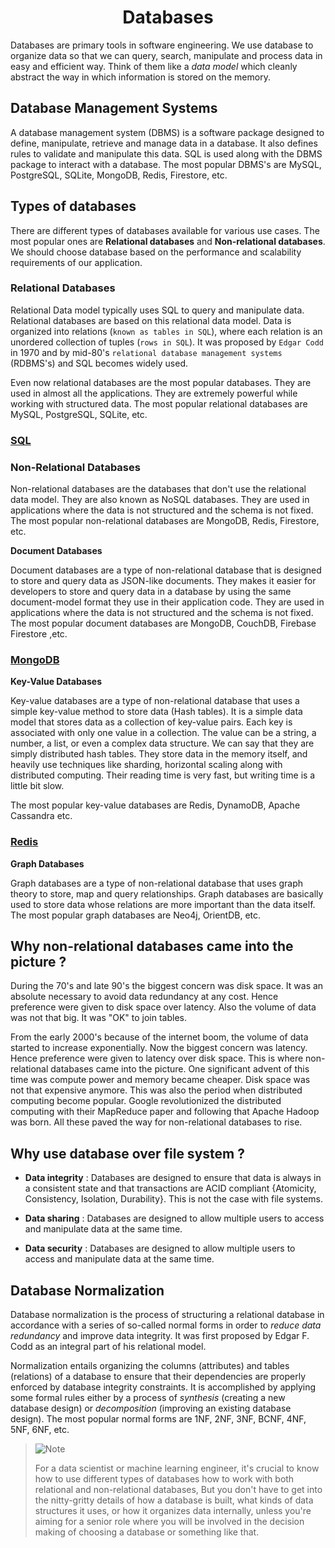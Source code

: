 <h1 align="center"> Databases </h1>

Databases are primary tools in software engineering. We use database to organize data so that we can query, search, manipulate and process data in easy and efficient way. Think of them like a _data model_ which cleanly abstract the way in which information is stored on the memory.

## Database Management Systems

A database management system (DBMS) is a software package designed to define, manipulate, retrieve and manage data in a database. It also defines rules to validate and manipulate this data. SQL is used along with the DBMS package to interact with a database. The most popular DBMS's are MySQL, PostgreSQL, SQLite, MongoDB, Redis, Firestore, etc.

## Types of databases

There are different types of databases available for various use cases. The most popular ones are **Relational databases** and **Non-relational databases**. We should choose database based on the performance and scalability requirements of our application.

### Relational Databases

Relational Data model typically uses SQL to query and manipulate data. Relational databases are based on this relational data model. Data is organized into relations (`known as tables in SQL`), where each relation is an unordered collection of tuples (`rows in SQL`). It was proposed by `Edgar Codd` in 1970 and by mid-80's `relational database management systems` (RDBMS's) and SQL becomes widely used.

Even now relational databases are the most popular databases. They are used in almost all the applications. They are extremely powerful while working with structured data. The most popular relational databases are MySQL, PostgreSQL, SQLite, etc.

### [SQL](./1_SQL/Basics.md)

### Non-Relational Databases

Non-relational databases are the databases that don't use the relational data model. They are also known as NoSQL databases. They are used in applications where the data is not structured and the schema is not fixed. The most popular non-relational databases are MongoDB, Redis, Firestore, etc.

**Document Databases**

Document databases are a type of non-relational database that is designed to store and query data as JSON-like documents. They makes it easier for developers to store and query data in a database by using the same document-model format they use in their application code. They are used in applications where the data is not structured and the schema is not fixed. The most popular document databases are MongoDB, CouchDB, Firebase Firestore ,etc.

### [MongoDB](./2_MongoDB/Basics.md)

**Key-Value Databases**

Key-value databases are a type of non-relational database that uses a simple key-value method to store data (Hash tables). It is a simple data model that stores data as a collection of key-value pairs. Each key is associated with only one value in a collection. The value can be a string, a number, a list, or even a complex data structure. We can say that they are simply distributed hash tables. They store data in the memory itself, and heavily use techniques like sharding, horizontal scaling along with distributed computing. Their reading time is very fast, but writing time is a little bit slow.

The most popular key-value databases are Redis, DynamoDB, Apache Cassandra etc.

### [Redis](./3_Reddis/Basics.md)

**Graph Databases**

Graph databases are a type of non-relational database that uses graph theory to store, map and query relationships. Graph databases are basically used to store data whose relations are more important than the data itself. The most popular graph databases are Neo4j, OrientDB, etc.


## Why non-relational databases came into the picture ?

During the 70's and late 90's the biggest concern was disk space. It was an absolute necessary to avoid data redundancy at any cost. Hence preference were given to disk space over latency. Also the volume of data was not that big. It was "OK" to join tables.

From the early 2000's because of the internet boom, the volume of data started to increase exponentially. Now the biggest concern was latency. Hence preference were given to latency over disk space. This is where non-relational databases came into the picture. One significant advent of this time was compute power and memory became cheaper. Disk space was not that expensive anymore. This was also the period when distributed computing become popular. Google revolutionized the distributed computing with their MapReduce paper and following that Apache Hadoop was born. All these paved the way for non-relational databases to rise.

## Why use database over file system ?

- **Data integrity** : Databases are designed to ensure that data is always in a consistent state and that transactions are ACID compliant {Atomicity, Consistency, Isolation, Durability}. This is not the case with file systems.

- **Data sharing** : Databases are designed to allow multiple users to access and manipulate data at the same time.

- **Data security** : Databases are designed to allow multiple users to access and manipulate data at the same time.

## Database Normalization

Database normalization is the process of structuring a relational database in accordance with a series of so-called normal forms in order to _reduce data redundancy_ and improve data integrity. It was first proposed by Edgar F. Codd as an integral part of his relational model.

Normalization entails organizing the columns (attributes) and tables (relations) of a database to ensure that their dependencies are properly enforced by database integrity constraints. It is accomplished by applying some formal rules either by a process of _synthesis_ (creating a new database design) or _decomposition_ (improving an existing database design). The most popular normal forms are 1NF, 2NF, 3NF, BCNF, 4NF, 5NF, 6NF, etc.






> <picture>
>   <source media="(prefers-color-scheme: light)" srcset="https://raw.githubusercontent.com/Mqxx/GitHub-Markdown/main/blockquotes/badge/light-theme/note.svg">
>   <img alt="Note" src="https://raw.githubusercontent.com/Mqxx/GitHub-Markdown/main/blockquotes/badge/dark-theme/note.svg">
> </picture><br>
>
> For a data scientist or machine learning engineer, it's crucial to know how to use different types of databases how to work with both relational and non-relational databases, But you don't have to get into the nitty-gritty details of how a database is built, what kinds of data structures it uses, or how it organizes data internally, unless you're aiming for a senior role where you will be involved in the decision making of choosing a database or something like that.
